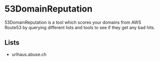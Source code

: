 # 53DomainReputation
53DomainReputation is a tool which scores your domains from AWS Route53 by querying
different lists and tools to see if they get any bad hits.

## Lists
* urlhaus.abuse.ch
